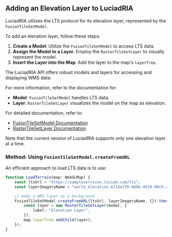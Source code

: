 ## Adding an Elevation Layer to LuciadRIA

LuciadRIA utilizes the LTS protocol for its elevation layer, represented by the `FusionTileSetModel`.

To add an elevation layer, follow these steps:

1. **Create a Model**: Utilize the `FusionTileSetModel` to access LTS data.
2. **Assign the Model to a Layer**: Employ the `RasterTileSetLayer` to visually represent the model.
3. **Insert the Layer into the Map**: Add the layer to the map's `layerTree`.

The LuciadRIA API offers robust models and layers for accessing and displaying WMS data:

For more information, refer to the documentation for:

- **Model**: `FusionTileSetModel` handles LTS data.
- **Layer**: `RasterTileSetLayer` visualizes the model on the map as elevation.

For detailed documentation, refer to:

- [FusionTileSetModel Documentation](https://dev.luciad.com/portal/productDocumentation/LuciadRIA/docs/reference/LuciadRIA/classes/_luciad_ria_model_tileset_FusionTileSetModel.FusionTileSetModel-1.html)
- [RasterTileSetLayer Documentation](https://dev.luciad.com/portal/productDocumentation/LuciadRIA/docs/reference/LuciadRIA/classes/_luciad_ria_view_tileset_RasterTileSetLayer.RasterTileSetLayer.html)

Note that the current version of LuciadRIA supports only one elevation layer at a time.

### Method: Using `FusionTileSetModel.createFromURL`

An efficient approach to load LTS data is to use:

```typescript
function LoadTerrain(map: WebGLMap) {
    const ltsUrl = "https://sampleservices.luciad.com/lts";
    const layerImageryName = "world_elevation_6714a770-860b-4878-90c9-ab386a4bae0f";

    // Adds a WMS layer as a background
    FusionTileSetModel.createFromURL(ltsUrl, layerImageryName, {}).then((model: FusionTileSetModel) => {
        const layer = new RasterTileSetLayer(model, {
            label: "Elevation Layer",
        });
        map.layerTree.addChild(layer);
    });
}
```
